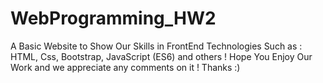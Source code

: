 # WebProgramming_HW2
A Basic Website to Show Our Skills in FrontEnd Technologies Such as : HTML, Css, Bootstrap, JavaScript (ES6) and others !
Hope You Enjoy Our Work and we appreciate any comments on it !
Thanks :)
